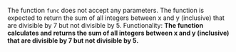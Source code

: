 The function `func` does not accept any parameters. The function is expected to return the sum of all integers between x and y (inclusive) that are divisible by 7 but not divisible by 5.
Functionality: **The function calculates and returns the sum of all integers between x and y (inclusive) that are divisible by 7 but not divisible by 5.**